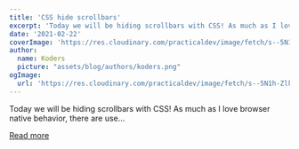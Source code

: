 ```yaml
---
title: 'CSS hide scrollbars'
excerpt: 'Today we will be hiding scrollbars with CSS! As much as I love browser native behavior, there are use...'
date: '2021-02-22'
coverImage: 'https://res.cloudinary.com/practicaldev/image/fetch/s--5N1h-Zlk--/c_imagga_scale,f_auto,fl_progressive,h_420,q_auto,w_1000/https://dev-to-uploads.s3.amazonaws.com/uploads/articles/7xafbwfrg5qul09lfvw9.jpg'
author:
  name: Koders
  picture: "assets/blog/authors/koders.png"
ogImage:
  url: 'https://res.cloudinary.com/practicaldev/image/fetch/s--5N1h-Zlk--/c_imagga_scale,f_auto,fl_progressive,h_420,q_auto,w_1000/https://dev-to-uploads.s3.amazonaws.com/uploads/articles/7xafbwfrg5qul09lfvw9.jpg'
---
```


Today we will be hiding scrollbars with CSS! As much as I love browser native behavior, there are use...

[Read more](https://dev.to/dailydevtips1/css-hide-scrollbars-2na0)
